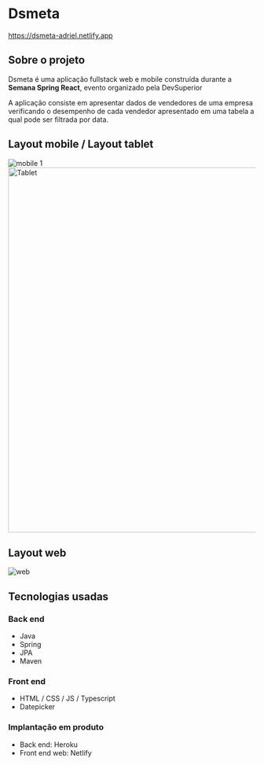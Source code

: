 # Dsmeta
https://dsmeta-adriel.netlify.app
## Sobre o projeto

Dsmeta é uma aplicação fullstack web e mobile construída durante a **Semana Spring React**, evento organizado pela DevSuperior

A aplicação consiste em apresentar dados de vendedores de uma empresa verificando o desempenho de cada vendedor apresentado em uma tabela a qual
pode ser filtrada por data.

## Layout mobile / Layout tablet
![mobile 1](https://github.com/AdrielMarinho/assets/blob/main/Dsmeta-assets/Dsmeta-mobile1.png) 
<img src="https://github.com/AdrielMarinho/assets/blob/main/Dsmeta-assets/Dsmeta-medium1.png" alt="Tablet" width="630" height="743" />

## Layout web
![web](https://github.com/AdrielMarinho/assets/blob/main/Dsmeta-assets/Dsmeta-pc.png)

## Tecnologias usadas
### Back end
- Java
- Spring
- JPA
- Maven
### Front end
- HTML / CSS / JS / Typescript
- Datepicker
### Implantação em produto
- Back end: Heroku
- Front end web: Netlify
